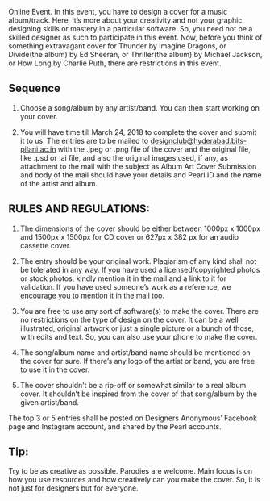 <!-- TITLE: Album Art -->
<!-- SUBTITLE: Design a cover for a music album/track -->


Online Event. In this event, you have to design a cover for a music album/track. Here, it’s more about your creativity and not your graphic designing skills or mastery in a particular software. So, you need not be a skilled designer as such to participate in this event. Now, before you think of something extravagant cover for Thunder by Imagine Dragons, or Divide(the album) by Ed Sheeran, or Thriller(the album) by Michael Jackson, or How Long by Charlie Puth, there are restrictions in this event.

## Sequence

1. Choose a song/album by any artist/band. You can then start working on your cover.

2. You will have time till March 24, 2018 to complete the cover and submit it to us. The entries are to be mailed to designclub@hyderabad.bits-pilani.ac.in with the .jpeg or .png file of the cover and the original file, like .psd or .ai file, and also the original images used, if any, as attachment to the mail with the subject as Album Art Cover Submission and body of the mail should have your details and Pearl ID and the name of the artist and album.

## RULES AND REGULATIONS:

1. The dimensions of the cover should be either between 1000px x 1000px and 1500px x 1500px for CD cover or 627px x 382 px for an audio cassette cover.

2. The entry should be your original work. Plagiarism of any kind shall not be tolerated in any way. If you have used a licensed/copyrighted photos or stock photos, kindly mention it in the mail and a link to it for validation. If you have used someone’s work as a reference, we encourage you to mention it in the mail too.

3. You are free to use any sort of software(s) to make the cover. There are no restrictions on the type of design on the cover. It can be a well illustrated, original artwork or just a single picture or a bunch of those, with edits and text. So, you can also use your phone to make the cover.

4. The song/album name and artist/band name should be mentioned on the cover for sure. If there’s any logo of the artist or band, you are free to use it in the cover.

5. The cover shouldn’t be a rip-off or somewhat similar to a real album cover. It shouldn’t be inspired from the cover of that song/album by the given artist/band.


The top 3 or 5 entries shall be posted on Designers Anonymous’ Facebook page and Instagram account, and shared by the Pearl accounts.

## Tip: 
Try to be as creative as possible. Parodies are welcome. Main focus is on how you use resources and how creatively can you make the cover. So, it is not just for designers but for everyone.